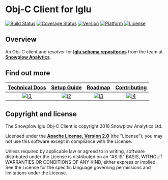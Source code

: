 Obj-C Client for Iglu
=====================

[![Build Status][travis-image]][travis]
[![Coverage Status][coveralls-image]][coveralls]
[![Version][cocoa-version]][cocoadocs]
[![Platform][cocoa-plaform]][cocoadocs]
[![License][license-image]][license]

## Overview

An Obj-C client and resolver for **[Iglu schema repositories][iglu-wiki]** from the team at **[Snowplow Analytics][snowplow-website]**.

## Find out more
|  **[Technical Docs][techdocs]**   |  **[Setup Guide][setup]**   |     **[Roadmap][roadmap]**      |     **[Contributing][contributing]**      |
|:---------------------------------:|:---------------------------:|:-------------------------------:|:-----------------------------------------:|
| [![i1][techdocs-image]][techdocs] | [![i2][setup-image]][setup] | [![i3][roadmap-image]][roadmap] | [![i4][contributing-image]][contributing] |

## Copyright and license

The Snowplow Iglu Obj-C Client is copyright 2018 Snowplow Analytics Ltd.

Licensed under the **[Apache License, Version 2.0][license]** (the "License");
you may not use this software except in compliance with the License.

Unless required by applicable law or agreed to in writing, software
distributed under the License is distributed on an "AS IS" BASIS,
WITHOUT WARRANTIES OR CONDITIONS OF ANY KIND, either express or implied.
See the License for the specific language governing permissions and
limitations under the License.

[iglu-wiki]: https://github.com/snowplow/iglu/wiki
[snowplow-website]: http://snowplowanalytics.com

[travis]: https://travis-ci.org/snowplow/iglu-objc-client
[travis-image]: https://travis-ci.org/snowplow/iglu-objc-client.png?branch=master

[coveralls]: https://coveralls.io/github/snowplow/iglu-objc-client?branch=master
[coveralls-image]: https://coveralls.io/repos/snowplow/iglu-objc-client/badge.svg?branch=master&service=github

[license]: http://www.apache.org/licenses/LICENSE-2.0
[license-image]: https://img.shields.io/cocoapods/l/SnowplowIgluClient.svg

[cocoadocs]: http://cocoadocs.org/docsets/SnowplowIgluClient
[cocoa-version]: http://cocoapod-badges.herokuapp.com/v/SnowplowIgluClient/badge.png
[cocoa-plaform]: http://cocoapod-badges.herokuapp.com/p/SnowplowIgluClient/badge.png

[techdocs-image]: https://d3i6fms1cm1j0i.cloudfront.net/github/images/techdocs.png
[setup-image]: https://d3i6fms1cm1j0i.cloudfront.net/github/images/setup.png
[roadmap-image]: https://d3i6fms1cm1j0i.cloudfront.net/github/images/roadmap.png
[contributing-image]: https://d3i6fms1cm1j0i.cloudfront.net/github/images/contributing.png

[techdocs]: https://github.com/snowplow/iglu/wiki/ObjC-client
[setup]: https://github.com/snowplow/iglu/wiki/ObjC-client-setup
[roadmap]: https://github.com/snowplow/iglu/wiki/Product-roadmap
[contributing]: https://github.com/snowplow/iglu/wiki/Contributing
